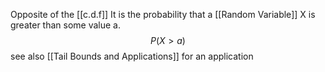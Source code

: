 Opposite of the [[c.d.f]]
It is the probability that a [[Random Variable]] X is greater than some value a.
$$P(X > a)$$
see also [[Tail Bounds and Applications]] for an application